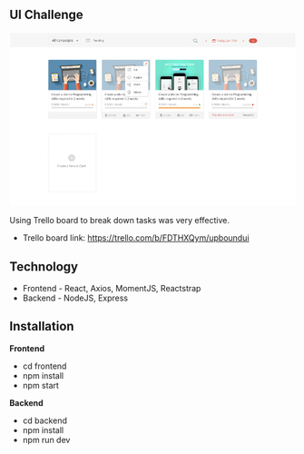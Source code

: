 ## UI Challenge 

![dashboard](./dashboard.png)

Using Trello board to break down tasks was very effective. 
* Trello board link: https://trello.com/b/FDTHXQym/upboundui

## Technology 
* Frontend - React, Axios, MomentJS, Reactstrap 
* Backend - NodeJS, Express

## Installation 
**Frontend** 
* cd frontend 
* npm install 
* npm start 

**Backend**
* cd backend
* npm install 
* npm run dev 

